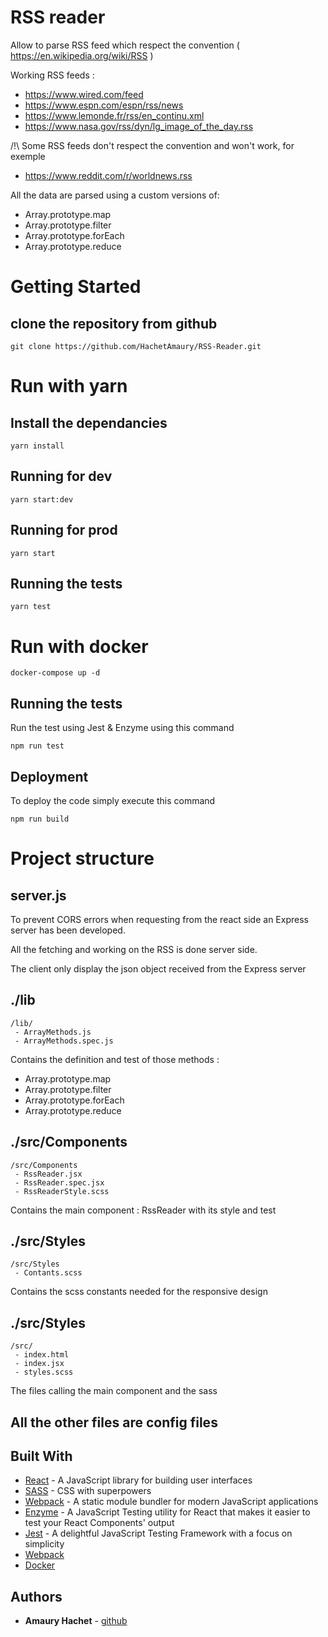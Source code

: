 # RSS reader

Allow to parse RSS feed which respect the convention ( https://en.wikipedia.org/wiki/RSS )

Working RSS feeds :

-   https://www.wired.com/feed
-   https://www.espn.com/espn/rss/news
-   https://www.lemonde.fr/rss/en_continu.xml
-   https://www.nasa.gov/rss/dyn/lg_image_of_the_day.rss

/!\ Some RSS feeds don't respect the convention and won't work, for exemple

-   https://www.reddit.com/r/worldnews.rss

All the data are parsed using a custom versions of:

-   Array.prototype.map
-   Array.prototype.filter
-   Array.prototype.forEach
-   Array.prototype.reduce

# Getting Started

## clone the repository from github

```
git clone https://github.com/HachetAmaury/RSS-Reader.git
```

# Run with yarn

## Install the dependancies

```
yarn install
```

## Running for dev

```
yarn start:dev
```

## Running for prod

```
yarn start
```

## Running the tests

```
yarn test
```

# Run with docker

```
docker-compose up -d
```

## Running the tests

Run the test using Jest & Enzyme using this command

```
npm run test
```

## Deployment

To deploy the code simply execute this command

```
npm run build
```

# Project structure

## server.js

To prevent CORS errors when requesting from the react side an Express server has been developed.

All the fetching and working on the RSS is done server side.

The client only display the json object received from the Express server

## ./lib

```
/lib/
 - ArrayMethods.js
 - ArrayMethods.spec.js
```

Contains the definition and test of those methods :

-   Array.prototype.map
-   Array.prototype.filter
-   Array.prototype.forEach
-   Array.prototype.reduce

## ./src/Components

```
/src/Components
 - RssReader.jsx
 - RssReader.spec.jsx
 - RssReaderStyle.scss
```

Contains the main component : RssReader with its style and test

## ./src/Styles

```
/src/Styles
 - Contants.scss
```

Contains the scss constants needed for the responsive design

## ./src/Styles

```
/src/
 - index.html
 - index.jsx
 - styles.scss
```

The files calling the main component and the sass

## All the other files are config files

## Built With

-   [React](https://reactjs.org/) - A JavaScript library for building user interfaces
-   [SASS](https://sass-lang.com/) - CSS with superpowers
-   [Webpack](https://webpack.js.org/) - A static module bundler for modern JavaScript applications
-   [Enzyme](https://airbnb.io/enzyme/) - A JavaScript Testing utility for React that makes it easier to test your React Components' output
-   [Jest](https://jestjs.io/) - A delightful JavaScript Testing Framework with a focus on simplicity
-   [Webpack](hhttps://webpack.js.org/)
-   [Docker](https://www.docker.com/)

## Authors

-   **Amaury Hachet** - [github](https://github.com/hachetamaury)

